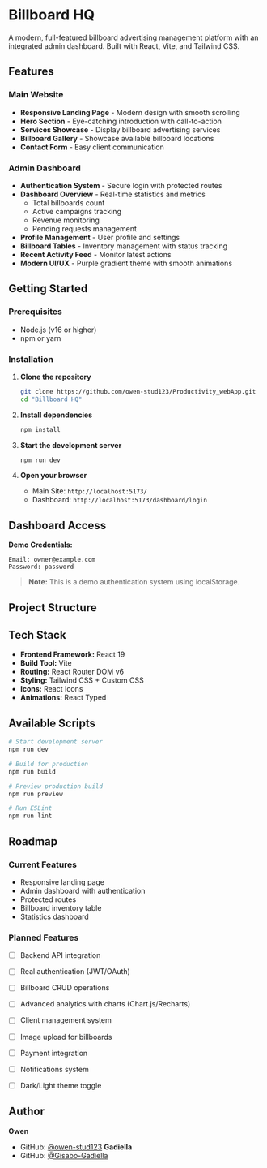 # Billboard HQ

A modern, full-featured billboard advertising management platform with an integrated admin dashboard. Built with React, Vite, and Tailwind CSS.

## Features

### Main Website
- **Responsive Landing Page** - Modern design with smooth scrolling
- **Hero Section** - Eye-catching introduction with call-to-action
- **Services Showcase** - Display billboard advertising services
- **Billboard Gallery** - Showcase available billboard locations
- **Contact Form** - Easy client communication

### Admin Dashboard
- **Authentication System** - Secure login with protected routes
- **Dashboard Overview** - Real-time statistics and metrics
  - Total billboards count
  - Active campaigns tracking
  - Revenue monitoring
  - Pending requests management
- **Profile Management** - User profile and settings
- **Billboard Tables** - Inventory management with status tracking
- **Recent Activity Feed** - Monitor latest actions
- **Modern UI/UX** - Purple gradient theme with smooth animations

## Getting Started

### Prerequisites
- Node.js (v16 or higher)
- npm or yarn

### Installation

1. **Clone the repository**
   ```bash
   git clone https://github.com/owen-stud123/Productivity_webApp.git
   cd "Billboard HQ"
   ```

2. **Install dependencies**
   ```bash
   npm install
   ```

3. **Start the development server**
   ```bash
   npm run dev
   ```

4. **Open your browser**
   - Main Site: `http://localhost:5173/`
   - Dashboard: `http://localhost:5173/dashboard/login`

## Dashboard Access

**Demo Credentials:**
```
Email: owner@example.com 
Password: password
```

> **Note:** This is a demo authentication system using localStorage.

## Project Structure


## Tech Stack

- **Frontend Framework:** React 19
- **Build Tool:** Vite
- **Routing:** React Router DOM v6
- **Styling:** Tailwind CSS + Custom CSS
- **Icons:** React Icons
- **Animations:** React Typed

## Available Scripts

```bash
# Start development server
npm run dev

# Build for production
npm run build

# Preview production build
npm run preview

# Run ESLint
npm run lint
```

## Roadmap

### Current Features 
-  Responsive landing page
-  Admin dashboard with authentication
-  Protected routes
-  Billboard inventory table
- Statistics dashboard

### Planned Features 
- [ ] Backend API integration
- [ ] Real authentication (JWT/OAuth)
- [ ] Billboard CRUD operations
- [ ] Advanced analytics with charts (Chart.js/Recharts)
- [ ] Client management system
- [ ] Image upload for billboards
- [ ] Payment integration
- [ ] Notifications system
- [ ] Dark/Light theme toggle



## Author

**Owen**
- GitHub: [@owen-stud123](https://github.com/owen-stud123)
**Gadiella**
- GitHub: [@Gisabo-Gadiella](https://github.com/Gisabo-Gadiella)

